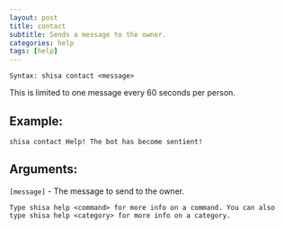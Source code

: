 ```yaml
---
layout: post
title: contact
subtitle: Sends a message to the owner.
categories: help
tags: [help]
---
```


`Syntax: shisa contact <message>`

This is limited to one message every 60 seconds per person.

## Example:

```
shisa contact Help! The bot has become sentient!
```

## Arguments:

`[message]` - The message to send to the owner.

```
Type shisa help <command> for more info on a command. You can also type shisa help <category> for more info on a category.
```